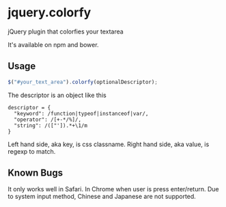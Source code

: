 # jquery.colorfy
jQuery plugin that colorfies your textarea

It's available on npm and bower.

## Usage
``` javaScript
$("#your_text_area").colorfy(optionalDescriptor);
```
The descriptor is an object like this
```
descriptor = {
  "keyword": /function|typeof|instanceof|var/,
  "operator": /[+-*/%]/,
  "string": /(["']).*+\1/m
}
```
Left hand side, aka key, is css classname.
Right hand side, aka value, is regexp to match.

## Known Bugs
It only works well in Safari.
In Chrome when user is press enter/return.
Due to system input method, Chinese and Japanese are not supported.

